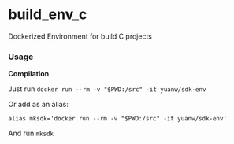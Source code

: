 # build_env_c
Dockerized Environment for build C projects


### Usage

__Compilation__

Just run `docker run --rm -v "$PWD:/src" -it yuanw/sdk-env`

Or add as an alias:

`alias mksdk='docker run --rm -v "$PWD:/src" -it yuanw/sdk-env'`

And run `mksdk`